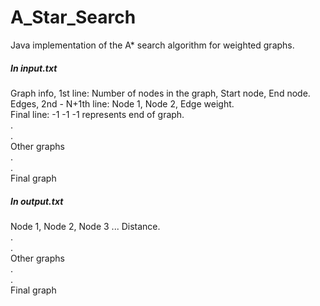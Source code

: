 # A_Star_Search

 Java implementation of the A* search algorithm for weighted graphs.
 
 ##### In input.txt  
 Graph info, 1st line: Number of nodes in the graph, Start node, End node.  
 Edges, 2nd - N+1th line: Node 1, Node 2, Edge weight.  
 Final line: -1 -1 -1 represents end of graph.  
 .  
 .  
 Other graphs  
 .  
 .  
 Final graph  
   
 ##### In output.txt  
 Node 1, Node 2, Node 3 ... Distance.  
 .  
 .  
 Other graphs  
 .  
 .  
 Final graph  
